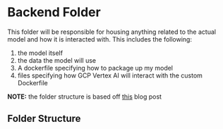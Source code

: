 # Backend Folder 
This folder will be responsible for housing anything related to the actual model and how it is interacted with. This includes the following:
1. the model itself
2. the data the model will use 
3. A dockerfile specifying how to package up my model
4. files specifying how GCP Vertex AI will interact with the custom Dockerfile

**NOTE:** the folder structure is based off [this](https://medium.com/@piyushpandey282/model-serving-at-scale-with-vertex-ai-custom-container-deployment-with-pre-and-post-processing-12ac62f4ce76) blog post 

## Folder Structure 